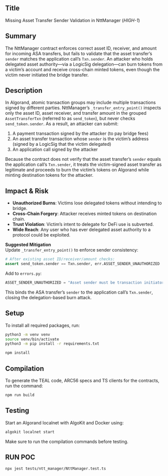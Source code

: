 ## Title  
Missing Asset Transfer Sender Validation in NttManager (_HIGH-1_)

## Summary 
The NttManager contract enforces correct asset ID, receiver, and amount for incoming ASA transfers, but fails to validate that the asset transfer’s `sender` matches the application call’s `Txn.sender`. An attacker who holds delegated asset authority—via a LogicSig delegation—can burn tokens from a victim’s account and receive cross-chain minted tokens, even though the victim never initiated the bridge transfer.

## Description
In Algorand, atomic transaction groups may include multiple transactions signed by different parties. NttManager’s `_transfer_entry_point()` inspects only the asset ID, asset receiver, and transfer amount in the grouped `AssetTransferTxn` (referred to as `send_token`), but never checks `send_token.sender`. As a result, an attacker can submit:

1. A payment transaction signed by the attacker (to pay bridge fees)  
2. An asset transfer transaction whose `sender` is the victim’s address (signed by a LogicSig that the victim delegated)  
3. An application call signed by the attacker  

Because the contract does not verify that the asset transfer’s `sender` equals the application call’s `Txn.sender`, it treats the victim-signed asset transfer as legitimate and proceeds to burn the victim’s tokens on Algorand while minting destination tokens for the attacker.


## Impact & Risk 
- **Unauthorized Burns**: Victims lose delegated tokens without intending to bridge.  
- **Cross-Chain Forgery**: Attacker receives minted tokens on destination chain.  
- **Trust Violation**: Victim’s intent to delegate for DeFi use is subverted.  
- **Wide Reach**: Any user who has ever delegated asset authority to a protocol could be exploited.

**Suggested Mitigation**  
Update `_transfer_entry_point()` to enforce sender consistency:

```python
# After existing asset ID/receiver/amount checks:
assert send_token.sender == Txn.sender, err.ASSET_SENDER_UNAUTHORIZED
```

Add to `errors.py`:

```python
ASSET_SENDER_UNAUTHORIZED = "Asset sender must be transaction initiator"
```

This binds the ASA transfer’s `sender` to the application call’s `Txn.sender`, closing the delegation-based burn attack.



## Setup

To install all required packages, run:

```bash
python3 -m venv venv
source venv/bin/activate
python3 -m pip install -r requirements.txt
```

```bash
npm install
```

## Compilation

To generate the TEAL code, ARC56 specs and TS clients for the contracts, run the command:

```bash
npm run build
```

## Testing

Start an Algorand localnet with AlgoKit and Docker using:

```bash
algokit localnet start
```

Make sure to run the compilation commands before testing.

## RUN POC

```bash
npx jest tests/ntt_manager/NttManager.test.ts
```

